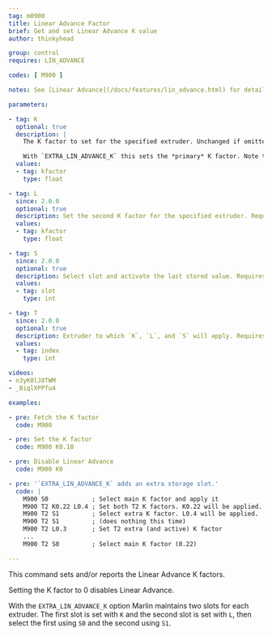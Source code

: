 ```yaml
---
tag: m0900
title: Linear Advance Factor
brief: Get and set Linear Advance K value
author: thinkyhead

group: control
requires: LIN_ADVANCE

codes: [ M900 ]

notes: See [Linear Advance](/docs/features/lin_advance.html) for details on how to determine the K factor and a link to our calibration tool.

parameters:

- tag: K
  optional: true
  description: |
    The K factor to set for the specified extruder. Unchanged if omitted. Set this value higher for more flexible filament or a longer filament path.

    With `EXTRA_LIN_ADVANCE_K` this sets the *primary* K factor. Note that this factor may be inactive and won't take effect until the next `M900 S0`.
  values:
  - tag: kfactor
    type: float

- tag: L
  since: 2.0.0
  optional: true
  description: Set the second K factor for the specified extruder. Requires `EXTRA_LIN_ADVANCE_K`. Note that this factor may be inactive and won't take effect until the next `M900 S1`.
  values:
  - tag: kfactor
    type: float

- tag: S
  since: 2.0.0
  optional: true
  description: Select slot and activate the last stored value. Requires `EXTRA_LIN_ADVANCE_K`.
  values:
  - tag: slot
    type: int

- tag: T
  since: 2.0.0
  optional: true
  description: Extruder to which `K`, `L`, and `S` will apply. Requires `EXTRA_LIN_ADVANCE_K`.
  values:
  - tag: index
    type: int

videos:
- n3yK0lJ8TWM
- _BiqlXPPfu4

examples:

- pre: Fetch the K factor
  code: M900

- pre: Set the K factor
  code: M900 K0.18

- pre: Disable Linear Advance
  code: M900 K0

- pre: '`EXTRA_LIN_ADVANCE_K` adds an extra storage slot.'
  code: |
    M900 S0            ; Select main K factor and apply it
    M900 T2 K0.22 L0.4 ; Set both T2 K factors. K0.22 will be applied.
    M900 T2 S1         ; Select extra K factor. L0.4 will be applied.
    M900 T2 S1         ; (does nothing this time)
    M900 T2 L0.3       ; Set T2 extra (and active) K factor
    ...
    M900 T2 S0         ; Select main K factor (0.22)

---
```


This command sets and/or reports the Linear Advance K factors.

Setting the K factor to 0 disables Linear Advance.

With the `EXTRA_LIN_ADVANCE_K` option Marlin maintains two slots for each extruder. The first slot is set with `K` and the second slot is set with `L`, then select the first using `S0` and the second using `S1`.
